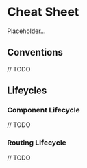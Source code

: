 # Cheat Sheet

Placeholder...

## Conventions

// TODO

## Lifeycles

### Component Lifecycle

// TODO

### Routing Lifecycle

// TODO

